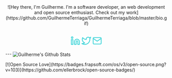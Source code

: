 <div align="center">![Hey there, I'm Guilherme. I'm a software developer, an web development and open source enthusiast. Check out my work](https://github.com/GuilhermeTerriaga/GuilhermeTerriaga/blob/master/bio.gif)
</div>
<br/>
<p align='center'>
<a href="https://www.linkedin.com/in/guilherme-terriaga-109851179/"><img height="30" src="https://github.com/GuilhermeTerriaga/GuilhermeTerriaga/blob/master/linkedin.png?raw=true"></a>
<a href="https://twitter.com/N0_mana"><img height="30" src="https://github.com/GuilhermeTerriaga/GuilhermeTerriaga/blob/master/twitter.png?raw=true"></a>
<a href="mailto:guilherme.terriaga@gmail.com"><img height="30" src="https://github.com/GuilhermeTerriaga/GuilhermeTerriaga/blob/master/mail.png?raw=true"></a>
</p>
---

<img align="center" alt="Guilherme's Github Stats" src="https://github-readme-stats.vercel.app/api?username=GuilhermeTerriaga&show_icons=true&hide_border=true" />

<p>
[![Open Source Love](https://badges.frapsoft.com/os/v3/open-source.png?v=103)](https://github.com/ellerbrock/open-source-badges/)
</p>

[twitter]: https://twitter.com/
[linkedin]: https://linkedin.com/in/
